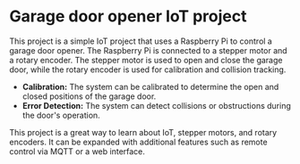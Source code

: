 # Garage door opener IoT project

This project is a simple IoT project that uses a Raspberry Pi to control a garage door opener. The Raspberry Pi is connected to a stepper motor and a rotary encoder. The stepper motor is used to open and close the garage door, while the rotary encoder is used for calibration and collision tracking.

- **Calibration:** The system can be calibrated to determine the open and closed positions of the garage door.
- **Error Detection:** The system can detect collisions or obstructions during the door's operation.

This project is a great way to learn about IoT, stepper motors, and rotary encoders. It can be expanded with additional features such as remote control via MQTT or a web interface.
